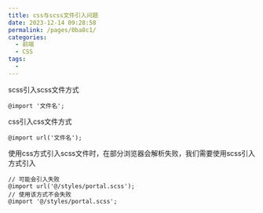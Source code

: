 ```yaml
---
title: css与scss文件引入问题
date: 2023-12-14 09:28:58
permalink: /pages/0ba8c1/
categories:
  - 前端
  - CSS
tags:
  - 
---
```


scss引入scss文件方式
```
@import '文件名';
```
css引入css文件方式
```
@import url('文件名');
```

使用css方式引入scss文件时，在部分浏览器会解析失败，我们需要使用scss引入方式引入
```
// 可能会引入失败
@import url('@/styles/portal.scss');
// 使用该方式不会失败
@import '@/styles/portal.scss';
```
